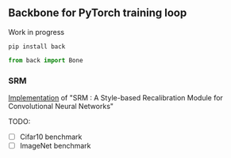 ## Backbone for PyTorch training loop
Work in progress

`pip install back`
```python
from back import Bone
```

### SRM 
[Implementation](cifar10_train.py) of "SRM : A Style-based Recalibration Module for Convolutional Neural Networks"
 
TODO:
- [ ] Cifar10 benchmark
- [ ] ImageNet benchmark
